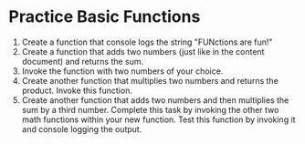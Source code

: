 # Practice Basic Functions

1. Create a function that console logs the string "FUNctions are fun!"
1. Create a function that adds two numbers (just like in the content document) and returns the sum.
1. Invoke the function with two numbers of your choice.
1. Create another function that multiplies two numbers and returns the product.  Invoke this function.
1. Create another function that adds two numbers and then multiplies the sum by a third number.  Complete this task by invoking the other two math functions within your new function.  Test this function by invoking it and console logging the output.
